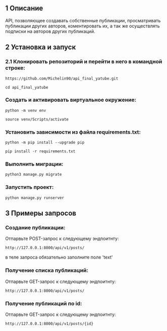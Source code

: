## 1 Описание
API, позволяющее создавать собственные публикации, просматривать публикации других авторов,
коментировать их, а так же осуществлять подписки на авторов других публикаций.

## 2 Установка и запуск
### 2.1 Клонировать репозиторий и перейти в него в командной строке:
```
https://github.com/Michelin90/api_final_yatube.git
```
```
cd api_final_yatube
```
### Cоздать и активировать виртуальное окружение:
```
python -m venv env
```
```
source venv/Scripts/activate
```
### Установить зависимости из файла requirements.txt:
```
python -m pip install --upgrade pip
```
```
pip install -r requirements.txt
```
### Выполнить миграции:
```
python3 manage.py migrate
```
### Запустить проект:
```
python manage.py runserver
```
## 3 Примеры запросов
### Создание публикации:
Отпарвьте POST-запрос к следующему эндпоитнту:
```
http://127.0.0.1:8000/api/v1/posts/
```
 в теле запроса обязательно заполните поле 'text'
 
 
### Получение списка публикаций:
Отпарвьте GET-запрос к следующему эндпоитнту:
```
http://127.0.0.1:8000/api/v1/posts/
```
### Получение публикаций по id:
Отпарвьте GET-запрос к следующему эндпоитнту:
```
http://127.0.0.1:8000/api/v1/posts/{id}
```
